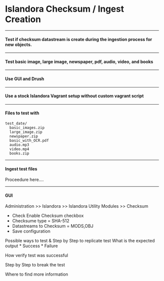 # Islandora Checksum / Ingest Creation

---

#### Test if checksum datastream is create during the ingestion process for new objects.

---

#### Test basic image, large image, newspaper, pdf, audio, video, and books

---

#### Use GUI and Drush

---

#### Use a stock Islandora Vagrant setup without custom vagrant script

---

#### Files to test with
```
test_date/
  basic_images.zip
  large_image.zip
  newspaper.zip
  basic_with_OCR.pdf
  audio.mp3
  video.mp4
  books.zip
```

---
#### Ingest test files
Proceedure here....

---

#### GUI
Administration >> Islandora >> Islandora Utility Modules >> Checksum

* Check Enable Checksum checkbox
* Checksume type = SHA-512
* Datastreams to Checksum = MODS,OBJ
* Save configuration

Possible ways to test & Step by Step to replicate test
  What is the expected output
    * Success
    * Failure

  How verify test was successful

Step by Step to break the test

Where to find more information
